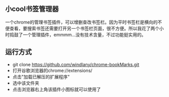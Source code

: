 ## 小cool书签管理器
一个chrome的管理书签插件，可以增删查改书签栏。因为平时书签栏是横向的不便查看，要搜索书签还需要打开另一个书签栏页面，很不方便。所以我花了两个小时捣鼓了一个管理插件，emmmm...没有技术含量，不过功能挺实用的。
## 运行方式 
- git clone https://github.com/windlany/chrome-bookMarks.git
- 打开谷歌浏览器的chrome://extensions/
- 点击"加载已解压的扩展程序" 
- 选中该文件夹
- 点击浏览器右上角该插件小图标就可以使用了